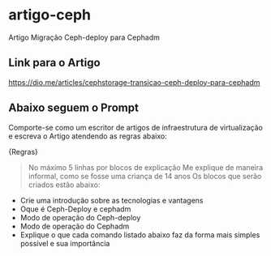 # artigo-ceph
Artigo Migração Ceph-deploy para Cephadm
## Link para o Artigo
https://dio.me/articles/cephstorage-transicao-ceph-deploy-para-cephadm


## Abaixo seguem o Prompt

Comporte-se como um escritor de artigos de infraestrutura de virtualização e escreva o Artigo atendendo as regras abaixo:

{Regras}
> No máximo 5 linhas por blocos de explicação
> Me explique de maneira informal, como se fosse uma criança de 14 anos
> Os blocos que serão criados estão abaixo:
- Crie uma introdução sobre as tecnologias e vantagens
- Oque é Ceph-Deploy e cephadm
- Modo de operação do Ceph-deploy
- Modo de operação do Cephadm
- Explique o que cada comando listado abaixo faz da forma mais simples possível e sua importância
